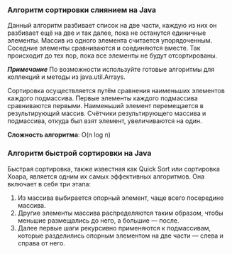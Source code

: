 ### Алгоритм сортировки слиянием на Java
Данный алгоритм разбивает список на две части, каждую из них он разбивает ещё на две и так далее, пока не останутся единичные элементы. Массив из одного элемента считается упорядоченным. Соседние элементы сравниваются и соединяются вместе. Так происходит до тех пор, пока все элементы не будут отсортированы.

___Примечание___ По возможности используйте готовые алгоритмы для коллекций и методы из java.util.Arrays.

Сортировка осуществляется путём сравнения наименьших элементов каждого подмассива. Первые элементы каждого подмассива сравниваются первыми. Наименьший элемент перемещается в результирующий массив. Счётчики результирующего массива и подмассива, откуда был взят элемент, увеличиваются на один.

**Сложность алгоритма**: O(n log n)


### Алгоритм быстрой сортировки на Java
Быстрая сортировка, также известная как Quick Sort или сортировка Хоара, является одним их самых эффективных алгоритмов. Она включает в себя три этапа:

1. Из массива выбирается опорный элемент, чаще всего посередине массива.
2. Другие элементы массива распределяются таким образом, чтобы меньшие размещались до него, а большие — после.
3. Далее первые шаги рекурсивно применяются к подмассивам, которые разделились опорным элементом на две части — слева и справа от него.